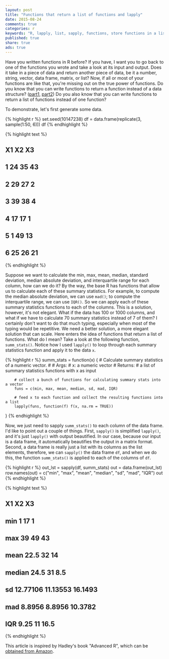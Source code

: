 ```yaml
---
layout: post
title: "Functions that return a list of functions and lapply"
date: 2015-08-24 
comments: true
categories: r
keywords: "R, lapply, list, sapply, functions, store functions in a list"
published: true
share: true
ads: true
---
```


Have you written functions in R before? If you have, I want you to go back to one of the functions you wrote and take a look at its input and output. Does it take in a piece of data and return another piece of data, be it a number, string, vector, data frame, matrix, or list? Now, if all or most of your functions are like that, you're missing out on the true power of functions. Do you know that you can write functions to return a function instead of a data structure? ([part1](https://masterr.org/r/functions-that-return-functions/), [part2](https://masterr.org/r/functions-that-return-functions-part-2/)) Do you also know that you can write functions to return a list of functions instead of one function?

To demonstrate, let's first generate some data. 

{% highlight r %}
set.seed(10147238)
df = data.frame(replicate(3, sample(1:50, 6)))
df
{% endhighlight %}



{% highlight text %}
##   X1 X2 X3
## 1 24 35 43
## 2 29 27  2
## 3 39 38  4
## 4 17 17  1
## 5  1 49 13
## 6 25 26 21
{% endhighlight %}

Suppose we want to calculate the min, max, mean, median, standard deviation, median absolute deviation, and interquartile range for each column, how can we do it? By the way, the base R has functions that allow us to calculate each of these summary statistics. For example, to compute the median absolute deviation, we can use `mad()`; to compute the interquartile range, we can use `IQR()`. So we can apply each of these summary statistics functions to each of the columns. This is a solution, however, it's not elegant. What if the data has 100 or 1000 columns, and what if we have to calculate 70 summary statistics instead of 7 of them? I certainly don't want to do that much typing, especially when most of the typing would be repetitive. We need a better solution, a more elegant solution that can scale. Here enters the idea of functions that return a list of functions. What do I mean? Take a look at the following function, `summ_stats()`. Notice how I used `lapply()` to loop through each summary statistics function and apply it to the data `x`.

{% highlight r %}
summ_stats = function(x) {
        # Calculate summary statistics of a numeric vector.
        #
        # Args:
        #       x: a numeric vector
        # Returns:
        #       a list of summary statistics functions with x as input
        
        # collect a bunch of functions for calculating summary stats into a vector
        funs = c(min, max, mean, median, sd, mad, IQR)
        
        # feed x to each function and collect the resulting functions into a list
        lapply(funs, function(f) f(x, na.rm = TRUE))
}
{% endhighlight %}

Now, we just need to sapply `summ_stats()` to each column of the data frame. I'd like to point out a couple of things. First, `sapply()` is simplified `lapply()`, and it's just `lapply()` with output beautified. In our case, because our input is a data frame, it automatically beautifies the output in a matrix format. Second, a data frame is really just a list with its columns as the list elements, therefore, we can `sapply()` the data frame `df`, and when we do this, the function `summ_stats()` is applied to each of the columns of `df`. 

{% highlight r %}
out_lst = sapply(df, summ_stats)
out = data.frame(out_lst)
row.names(out) = c("min", "max", "mean", "median", "sd", "mad", "IQR")
out
{% endhighlight %}



{% highlight text %}
##              X1       X2      X3
## min           1       17       1
## max          39       49      43
## mean       22.5       32      14
## median     24.5       31     8.5
## sd     12.77106 11.13553 16.1493
## mad      8.8956   8.8956 10.3782
## IQR        9.25       11    16.5
{% endhighlight %}

This article is inspired by Hadley's book "Advanced R", which can be <a rel="nofollow" href="https://www.amazon.com/gp/product/1466586966/ref=as_li_tl?ie=UTF8&camp=1789&creative=9325&creativeASIN=1466586966&linkCode=as2&tag=cabaceo-20&linkId=2GDWMZSF4NX32QIO">obtained from Amazon</a><img src="https://ir-na.amazon-adsystem.com/e/ir?t=cabaceo-20&l=as2&o=1&a=1466586966" width="1" height="1" border="0" alt="" style="border:none !important; margin:0px !important;" />.
